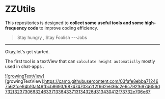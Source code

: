 # ZZUtils

This repositories is designed to **collect some useful tools and some high-frequency code** to improve coding efficiency.

>Stay hungry , Stay Foolish     ---Jobs
***
Okay,let's get started.

The first tool is a textView that can `calculate height automaticlly` mostly used in chat-apps .

[![growingTextView]](https://github.com/HansPinckaers/GrowingTextView)
[growingTextView]:https://camo.githubusercontent.com/03fafe8ebba712467562fce94b10af49fbcb8693/687474703a2f2f662e636c2e6c792f6974656d732f3237306632463371336433713134326d313430412f73732e706e67


